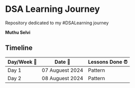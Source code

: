 # DSA Learning Journey

Repository dedicated to my #DSALearning journey

**Muthu Selvi**

## Timeline

| Day/Week :pushpin: | Date :calendar: | Lessons Done :alarm_clock: |
|------|-----------------|--------------------|
| Day 1 | 07 Auguest 2024 | Pattern |
| Day 2 | 08 Auguest 2024 | Pattern |
